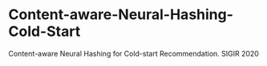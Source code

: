 # Content-aware-Neural-Hashing-Cold-Start
Content-aware Neural Hashing for Cold-start Recommendation. SIGIR 2020
